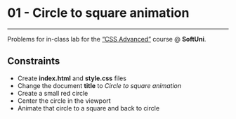 ﻿# 01 - Circle to square animation
------
Problems for in-class lab for the [“CSS Advanced”](https://softuni.bg/trainings/2427/css-advanced-july-2019) course @ **SoftUni**.


## Constraints
* Create **index.html** and **style.css** files
* Change the document **title** to *Circle to square animation*
* Create a small red circle
* Center the circle in the viewport
* Animate that circle to a square and back to circle
